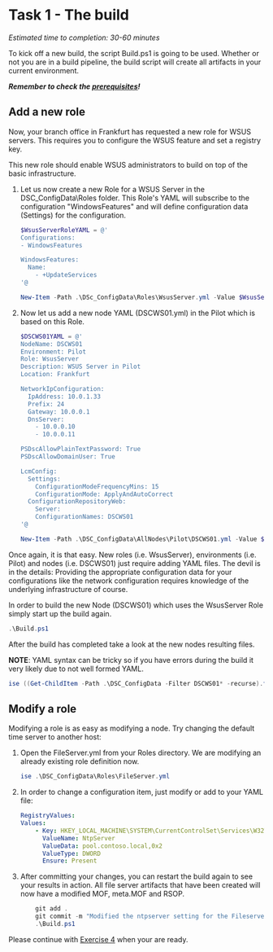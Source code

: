# Task 1 - The build

*Estimated time to completion: 30-60 minutes*

To kick off a new build, the script Build.ps1 is going to be used. Whether or not you are in a build pipeline, the build script will create all artifacts in your current environment.

***Remember to check the [prerequisites](..\CheckPrereq.ps1)!***

## Add a new role

Now, your branch office in Frankfurt has requested a new role for WSUS servers. This requires you to configure the WSUS feature and set a registry key.

This new role should enable WSUS administrators to build on top of the basic infrastructure.

1. Let us now create a new Role for a WSUS Server in the DSC_ConfigData\Roles folder. This Role's YAML will subscribe to the configuration "WindowsFeatures" and will define configuration data (Settings) for the configuration.

    ```powershell
    $WsusServerRoleYAML = @'
    Configurations:
    - WindowsFeatures

    WindowsFeatures:
      Name:
        - +UpdateServices
    '@

    New-Item -Path .\DSc_ConfigData\Roles\WsusServer.yml -Value $WsusServerRoleYAML -ItemType File

    ```
2. Now let us add a new node YAML (DSCWS01.yml) in the Pilot which is based on this Role.

    ```powershell
    $DSCWS01YAML = @'
    NodeName: DSCWS01
    Environment: Pilot
    Role: WsusServer
    Description: WSUS Server in Pilot
    Location: Frankfurt

    NetworkIpConfiguration:
      IpAddress: 10.0.1.33
      Prefix: 24
      Gateway: 10.0.0.1
      DnsServer:
        - 10.0.0.10
        - 10.0.0.11

    PSDscAllowPlainTextPassword: True
    PSDscAllowDomainUser: True

    LcmConfig:
      Settings:
        ConfigurationModeFrequencyMins: 15
        ConfigurationMode: ApplyAndAutoCorrect
      ConfigurationRepositoryWeb:
        Server:
        ConfigurationNames: DSCWS01
    '@

    New-Item -Path .\DSC_ConfigData\AllNodes\Pilot\DSCWS01.yml -Value $DSCWS01YAML -ItemType File
    ```
Once again, it is that easy. New roles (i.e. WsusServer), environments (i.e. Pilot) and nodes (i.e. DSCWS01) just require adding YAML files. The devil is in the details: Providing the appropriate configuration data for your configurations like the network configuration requires knowledge of the underlying infrastructure of course.


In order to build the new Node (DSCWS01) which uses the WsusServer Role simply start up the build again.

   ```powershell
   .\Build.ps1
   ```

After the build has completed take a look at the new nodes resulting files.

**NOTE**: YAML syntax can be tricky so if you have errors during the build it very likely due to not well formed YAML.

```powershell
ise ((Get-ChildItem -Path .\DSC_ConfigData -Filter DSCWS01* -recurse).fullname -join ',')
```

## Modify a role

Modifying a role is as easy as modifying a node. Try changing the default time server to another host:

1. Open the FileServer.yml from your Roles directory. We are modifying an already existing role definition now.

    ```powershell
    ise .\DSC_ConfigData\Roles\FileServer.yml
    ```
2. In order to change a configuration item, just modify or add to your YAML file:
    ```yaml
    RegistryValues:
    Values:
        - Key: HKEY_LOCAL_MACHINE\SYSTEM\CurrentControlSet\Services\W32Time\Parameters
          ValueName: NtpServer
          ValueData: pool.contoso.local,0x2
          ValueType: DWORD
          Ensure: Present
    ```
3. After committing your changes, you can restart the build again to see your results in action. All file server artifacts that have been created will now have a modified MOF, meta.MOF and RSOP.
    ```powershell
        git add .
        git commit -m "Modified the ntpserver setting for the Fileserver role."
        .\Build.ps1
    ```

Please continue with [Exercise 4](Exercise4.md) when your are ready.
